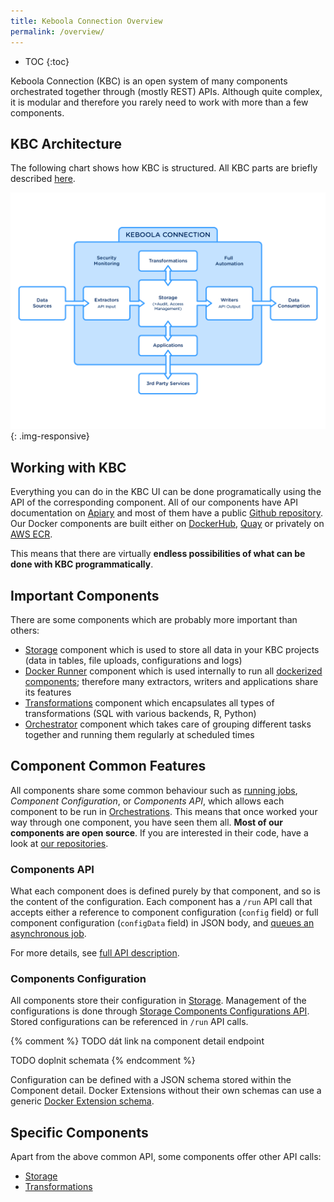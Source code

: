 ```yaml
---
title: Keboola Connection Overview
permalink: /overview/
---
```


* TOC
{:toc}

Keboola Connection (KBC) is an open system of many components orchestrated together
through (mostly REST) APIs. Although quite complex, it is modular and therefore
you rarely need to work with more than a few components.

## KBC Architecture
The following chart shows how KBC is structured. All KBC parts are briefly described [here](https://help.keboola.com/overview/).

![Overview of KBC Components](/kbc_structure.png){: .img-responsive}

## Working with KBC
Everything you can do in the KBC UI can be done programatically using the API of the corresponding component.
All of our components have API documentation on [Apiary](http://docs.keboola.apiary.io/) and
most of them have a public [Github repository](https://github.com/keboola/).
Our Docker components are built either on [DockerHub](https://github.com/keboola/), [Quay](https://quay.io/organization/keboola) or privately on [AWS ECR](https://aws.amazon.com/ecr/).

This means that there are virtually **endless possibilities of what can be done with KBC programmatically**.

## Important Components
There are some components which are probably more important than others:

- [Storage](/integrate/storage/) component which is used to store all data in your KBC projects (data in tables,
file uploads, configurations and logs)
- [Docker Runner](/integrate/docker-bundle) component which is used internally to run all
[dockerized components](/extend/docker/); therefore many extractors, writers and applications share its features
- [Transformations](/integrate/transformations/) component which encapsulates all types of transformations (SQL with
various backends, R, Python)
- [Orchestrator](/automate/) component which takes care of grouping different tasks together and
running them regularly at scheduled times

## Component Common Features
All components share some common behaviour such as [running jobs](/overview/jobs/), *Component Configuration*, or
*Components API*, which allows each component to be run in [Orchestrations](https://help.keboola.com/orchestrator/).
This means that once worked your way through one component, you have seen them all.
**Most of our components are open source**. If you are interested in their code, have a look at
[our repositories](/overview/repositories/).

### Components API
What each component does is defined purely by that component, and so is the content of the configuration.
Each component has a `/run` API call that accepts either a reference to component configuration
(`config` field) or full component configuration (`configData` field) in JSON body, and
[queues an asynchronous job](/overview/jobs/).

For more details, see
[full API description](http://docs.keboolaconnector.apiary.io/#reference/sample-component's-api-calls-required-for-orchestration).

### Components Configuration
All components store their configuration in [Storage](/integrate/storage/). Management of the
configurations is done through
[Storage Components Configurations API](http://docs.keboola.apiary.io/#reference/component-configurations).
Stored configurations can be referenced in `/run` API calls.

{% comment %}
TODO dát link na component detail endpoint

TODO doplnit schemata
{% endcomment %}

Configuration can be defined with a JSON schema stored within the Component detail.
Docker Extensions without their own schemas can use a generic [Docker Extension schema](/integrate/docker-bundle/#configuration).

## Specific Components

Apart from the above common API, some components offer other API calls:

  - [Storage](/integrate/storage/)
  - [Transformations](/integrate/transformations/)

